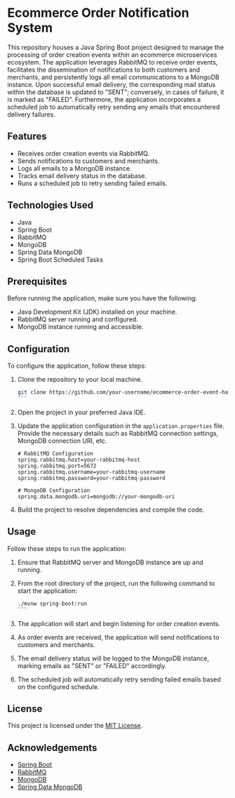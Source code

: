 # Ecommerce Order Notification System

This repository houses a Java Spring Boot project designed to manage the processing of order creation events within an ecommerce microservices ecosystem. The application leverages RabbitMQ to receive order events, facilitates the dissemination of notifications to both customers and merchants, and persistently logs all email communications to a MongoDB instance. Upon successful email delivery, the corresponding mail status within the database is updated to "SENT"; conversely, in cases of failure, it is marked as "FAILED". Furthermore, the application incorporates a scheduled job to automatically retry sending any emails that encountered delivery failures.
## Features

- Receives order creation events via RabbitMQ.
- Sends notifications to customers and merchants.
- Logs all emails to a MongoDB instance.
- Tracks email delivery status in the database.
- Runs a scheduled job to retry sending failed emails.

## Technologies Used

- Java
- Spring Boot
- RabbitMQ
- MongoDB
- Spring Data MongoDB
- Spring Boot Scheduled Tasks

## Prerequisites

Before running the application, make sure you have the following:

- Java Development Kit (JDK) installed on your machine.
- RabbitMQ server running and configured.
- MongoDB instance running and accessible.

## Configuration

To configure the application, follow these steps:

1. Clone the repository to your local machine.

   ````bash
   git clone https://github.com/your-username/ecommerce-order-event-handler.git
   ```

   ````

1. Open the project in your preferred Java IDE.

1. Update the application configuration in the `application.properties` file. Provide the necessary details such as RabbitMQ connection settings, MongoDB connection URI, etc.

   ```
   # RabbitMQ Configuration
   spring.rabbitmq.host=your-rabbitmq-host
   spring.rabbitmq.port=5672
   spring.rabbitmq.username=your-rabbitmq-username
   spring.rabbitmq.password=your-rabbitmq-password

   # MongoDB Configuration
   spring.data.mongodb.uri=mongodb://your-mongodb-uri
   ```

1. Build the project to resolve dependencies and compile the code.

## Usage

Follow these steps to run the application:

1. Ensure that RabbitMQ server and MongoDB instance are up and running.

1. From the root directory of the project, run the following command to start the application:

   ````bash
   ./mvnw spring-boot:run
   ```

   ````

1. The application will start and begin listening for order creation events.

1. As order events are received, the application will send notifications to customers and merchants.

1. The email delivery status will be logged to the MongoDB instance, marking emails as "SENT" or "FAILED" accordingly.

1. The scheduled job will automatically retry sending failed emails based on the configured schedule.



## License

This project is licensed under the [MIT License](LICENSE).

## Acknowledgements

- [Spring Boot](https://spring.io/projects/spring-boot)
- [RabbitMQ](https://www.rabbitmq.com/)
- [MongoDB](https://www.mongodb.com/)
- [Spring Data MongoDB](https://spring.io/projects/spring-data-mongodb)

